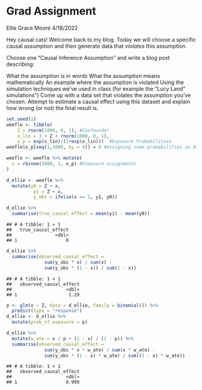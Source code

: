 Grad Assignment
================
Ellie Grace Moore
4/18/2022

Hey causal cats! Welcome back to my blog. Today we will choose a
specific causal assumption and then generate data that *violates* this
assumption.

Choose one “Causal Inference Assumption” and write a blog post
describing:

What the assumption is in words What the assumption means mathematically
An example where the assumption is violated Using the simulation
techniques we’ve used in class (for example the “Lucy Land”
simulations") Come up with a data set that violates the assumption
you’ve chosen. Attempt to estimate a causal effect using this dataset
and explain how wrong (or not) the final result is.

``` r
set.seed(1)
weefle <- tibble(
    Z = rnorm(1000, 0, 1), #Confounder
    x_lin = 3 + Z + rnorm(1000, 0, 1), 
    x_p = exp(x_lin)/(1+exp(x_lin)))  #Exposure Probabilities
weefle$x_p[seq(1,1000, by = 4)] = 0 #Assigning some probabilities as 0

weefle <- weefle %>% mutate(
  x = rbinom(1000, 1, x_p) #Exposure assignments
)

d_ellie <- weefle %>%
  mutate(y0 = Z + x,
          y1 = Z + x,
          y_obs = ifelse(x == 1, y1, y0))
```

``` r
d_ellie %>%
  summarise(true_causal_effect = mean(y1) - mean(y0))
```

    ## # A tibble: 1 × 1
    ##   true_causal_effect
    ##                <dbl>
    ## 1                  0

``` r
d_ellie %>%
  summarise(observed_causal_effect = 
              sum(y_obs * x) / sum(x) -
              sum(y_obs * (1 - x)) / sum(1 - x))
```

    ## # A tibble: 1 × 1
    ##   observed_causal_effect
    ##                    <dbl>
    ## 1                   1.29

``` r
p <- glm(x ~ Z, data = d_ellie, family = binomial()) %>%
  predict(type = "response")
d_ellie <- d_ellie %>%
  mutate(prob_of_exposure = p)
```

``` r
d_ellie %>%
  mutate(w_ate = x / p + (1 - x) / (1 - p)) %>%
  summarise(observed_causal_effect = 
              sum(y_obs * x * w_ate) / sum(x * w_ate) -
              sum(y_obs * (1 - x) * w_ate) / sum((1 - x) * w_ate))
```

    ## # A tibble: 1 × 1
    ##   observed_causal_effect
    ##                    <dbl>
    ## 1                  0.999
